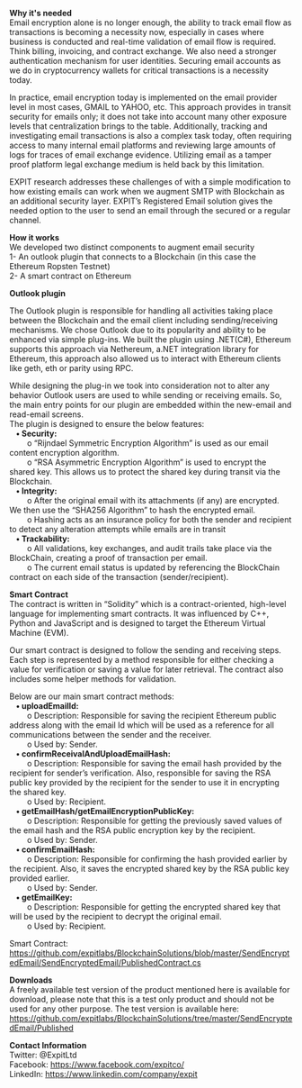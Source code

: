<b>Why it's needed</b><br/>
Email encryption alone is no longer enough, the ability to track email flow as transactions is becoming a necessity now, especially in cases where business is conducted and real-time validation of email flow is required.  Think billing, invoicing, and contract exchange.  We also need a stronger authentication mechanism for user identities. Securing email accounts as we do in cryptocurrency wallets for critical transactions is a necessity today.

In practice, email encryption today is implemented on the email provider level in most cases, GMAIL to YAHOO, etc.  This approach provides in transit security for emails only; it does not take into account many other exposure levels that centralization brings to the table. Additionally, tracking and investigating email transactions is also a complex task today, often requiring access to many internal email platforms and reviewing large amounts of logs for traces of email exchange evidence.  Utilizing email as a tamper proof platform legal exchange medium is held back by this limitation. 

EXPIT research addresses these challenges of with a simple modification to how existing emails can work when we augment SMTP with Blockchain as an additional security layer. EXPIT’s Registered Email solution gives the needed option to the user to send an email through the secured or a regular channel. 

<b>How it works </b><br/>
We developed two distinct components to augment email security </br>
1- An outlook plugin that connects to a Blockchain (in this case the Ethereum Ropsten Testnet) </br>
2- A smart contract on Ethereum </br>

<b>Outlook plugin</b><br/>

The Outlook plugin is responsible for handling all activities taking place between the Blockchain and the email client including sending/receiving mechanisms. We chose Outlook due to its popularity and ability to be enhanced via simple plug-ins.
We built the plugin using .NET(C#), Ethereum supports this approach via Nethereum, a.NET integration library for Ethereum, this approach also allowed us to interact with Ethereum clients like geth, eth or parity using RPC.

While designing the plug-in we took into consideration not to alter any behavior Outlook users are used to while sending or receiving emails. So, the main entry points for our plugin are embedded within the new-email and read-email screens. </br>
The plugin is designed to ensure the below features:</br>
&nbsp;&nbsp;&nbsp;<b>•	Security:</b></br>
       &nbsp;&nbsp;&nbsp;&nbsp;&nbsp;&nbsp;&nbsp;&nbsp;o	“Rijndael Symmetric Encryption Algorithm” is used as our email content encryption algorithm.</br>
    &nbsp;&nbsp;&nbsp;&nbsp;&nbsp;&nbsp;&nbsp;&nbsp;o	“RSA Asymmetric Encryption Algorithm” is used to encrypt the shared key. This allows us to protect the shared key during transit via the Blockchain.</br>
&nbsp;&nbsp;&nbsp;<b>•	Integrity:</b></br>
    &nbsp;&nbsp;&nbsp;&nbsp;&nbsp;&nbsp;&nbsp;&nbsp;o	After the original email with its attachments (if any) are encrypted. We then use the “SHA256 Algorithm” to hash the encrypted email.</br>
    &nbsp;&nbsp;&nbsp;&nbsp;&nbsp;&nbsp;&nbsp;&nbsp;o	Hashing acts as an insurance policy for both the sender and recipient to detect any alteration attempts while emails are in   transit </br>
&nbsp;&nbsp;&nbsp;<b>•	Trackability:</b></br>
    &nbsp;&nbsp;&nbsp;&nbsp;&nbsp;&nbsp;&nbsp;&nbsp;o	All validations, key exchanges, and audit trails take place via the BlockChain, creating a proof of transaction per email.</br>
    &nbsp;&nbsp;&nbsp;&nbsp;&nbsp;&nbsp;&nbsp;&nbsp;o	The current email status is updated by referencing the BlockChain contract on each side of the transaction (sender/recipient).</br>

<b>Smart Contract</b></br>
The contract is written in “Solidity” which is a contract-oriented, high-level language for implementing smart contracts. It was influenced by C++, Python and JavaScript and is designed to target the Ethereum Virtual Machine (EVM). </br>

Our smart contract is designed to follow the sending and receiving steps. Each step is represented by a method responsible for either checking a value for verification or saving a value for later retrieval. The contract also includes some helper methods for validation. </br>

Below are our main smart contract methods:</br>
&nbsp;&nbsp;&nbsp;<b>•	uploadEmailId:</b><br/>
              &nbsp;&nbsp;&nbsp;&nbsp;&nbsp;&nbsp;&nbsp;&nbsp;o	Description: Responsible for saving the recipient Ethereum public address along with the email Id which will be used as a reference for all communications between the sender and the receiver.</br>
              &nbsp;&nbsp;&nbsp;&nbsp;&nbsp;&nbsp;&nbsp;&nbsp;o	Used by: Sender.</br>
&nbsp;&nbsp;&nbsp;<b>•	confirmReceivalAndUploadEmailHash:</b><br/>
&nbsp;&nbsp;&nbsp;&nbsp;&nbsp;&nbsp;&nbsp;&nbsp;o	Description: Responsible for saving the email hash provided by the recipient for sender’s verification. Also, responsible for saving the RSA public key provided by the recipient for the sender to use it in encrypting the shared key.</br>
&nbsp;&nbsp;&nbsp;&nbsp;&nbsp;&nbsp;&nbsp;&nbsp;o	Used by: Recipient.</br>
&nbsp;&nbsp;&nbsp;<b>•	getEmailHash/getEmailEncryptionPublicKey:</b><br/>
&nbsp;&nbsp;&nbsp;&nbsp;&nbsp;&nbsp;&nbsp;&nbsp;o	Description: Responsible for getting the previously saved values of the email hash and the RSA public encryption key by the recipient.</br>
&nbsp;&nbsp;&nbsp;&nbsp;&nbsp;&nbsp;&nbsp;&nbsp;o	Used by: Sender.</br>
&nbsp;&nbsp;&nbsp;<b>•	confirmEmailHash:</b><br/>
&nbsp;&nbsp;&nbsp;&nbsp;&nbsp;&nbsp;&nbsp;&nbsp;o	Description: Responsible for confirming the hash provided earlier by the recipient. Also, it saves the encrypted shared key by the RSA public key provided earlier.</br>
&nbsp;&nbsp;&nbsp;&nbsp;&nbsp;&nbsp;&nbsp;&nbsp;o	Used by: Sender.</br>
&nbsp;&nbsp;&nbsp;<b>•	getEmailKey:</b><br/>
&nbsp;&nbsp;&nbsp;&nbsp;&nbsp;&nbsp;&nbsp;&nbsp;o	Description: Responsible for getting the encrypted shared key that will be used by the recipient to decrypt the original email.</br>
&nbsp;&nbsp;&nbsp;&nbsp;&nbsp;&nbsp;&nbsp;&nbsp;o	Used by: Recipient.</br>

Smart Contract: https://github.com/expitlabs/BlockchainSolutions/blob/master/SendEncryptedEmail/SendEncryptedEmail/PublishedContract.cs 

<b>Downloads</b></br>
A freely available test version of the product mentioned here is available for download, please note that this is a test only product and should not be used for any other purpose. The test version is available here: https://github.com/expitlabs/BlockchainSolutions/tree/master/SendEncryptedEmail/Published </br>

<b>Contact Information</b></br>
Twitter: @ExpitLtd </br>
Facebook: https://www.facebook.com/expitco/ </br>
LinkedIn: https://www.linkedin.com/company/expit </br>




